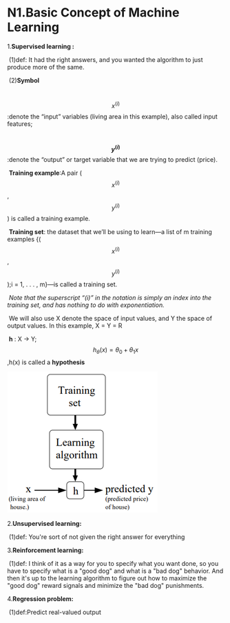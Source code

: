 # N1.Basic Concept of Machine Learning 
<script type="text/javascript" src="http://cdn.mathjax.org/mathjax/latest/MathJax.js?config=default"></script>
1.**Supervised learning :**

​	(1)def: It had the right answers, and you wanted the algorithm to just produce more of the same. 

​	(2)**Symbol**

​	$$x^{(i)}​$$  :denote the “input” variables (living area in this example), also called input features;

​	 **$$y^{ (i)}​$$** :denote the “output” or target variable that we are trying to predict (price). 

​	**Training example**:A pair ($$x^{ (i)}$$  , $$ y^{ (i)}$$  ) is called a training example.

​	 **Training set**: the dataset that we’ll be using to learn—a list of m training examples {($$x^{ (i)}​$$  , $$ y^{ (i)} ​$$  );i = 1, . . . , m}—is called a training set. 

​	*Note that the superscript “(i)” in the notation is simply an index into the training set, and has nothing to do with exponentiation.* 

​	We will also use X denote the space of input values, and Y the space of output values. In this example, X = Y = R

​	**h** : X → Y;$$ h_θ(x) = \theta_0 + θ_1 x $$,h(x) is called a **hypothesis**

![ml-1](image/ml-1.png)

2.**Unsupervised learning:**

​	(1)def: You're sort of not given the right answer for everything

3.**Reinforcement learning:**

​	(1)def: I think of it as a way for you to specify what you want done, so you have to specify what is a "good dog" and what is a "bad dog" behavior. And then it's up to the learning algorithm to figure out how to maximize the "good dog" reward signals and minimize the "bad dog" punishments. 

4.**Regression problem:**

​	(1)def:Predict real-valued output

